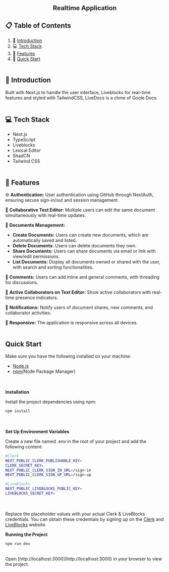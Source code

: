 <div align="center" style="text-decoration: none; font-size: 20px;"><strong>Realtime Application</strong></div>


## 📋 Table of Contents
1. 📌 [Introduction](#introduction)
2. 💻 [Tech Stack](#tech-stack)
3. 🔋  [Features](#features)
4. 🚀 [Quick Start](#quick-start)<br><br>

## 📌 Introduction
Built with Next.js to handle the user interface, Liveblocks for real-time features and styled with TailwindCSS, LiveDocs is a clone of Goole Docs.<br><br>

## 💻 Tech Stack
- Next.js
- TypeScript
- Liveblocks
- Lexical Editor
- ShadCN
- Tailwind CSS<br><br>

## 🔋 Features
⚙  **Authentication:** User authentication using GitHub through NextAuth, ensuring secure sign-in/out and session management. 

📝 **Collaborative Text Editor:** Multiple users can edit the same document simultaneously with real-time updates.  

📕 **Documents Management:**  
- **Create Documents:** Users can create new documents, which are automatically saved and listed.
- **Delete Documents:** Users can delete documents they own.
- **Share Documents:** Users can share documents via email or link with view/edit permissions.
- **List Documents:** Display all documents owned or shared with the user, with search and sorting functionalities.

📩 **Comments:** Users can add inline and general comments, with threading for discussions.  

📍  **Active Collaborators on Text Editor:** Show active collaborators with real-time presence indicators.  

🔔 **Notifications:** Notify users of document shares, new comments, and collaborator activities.  

📱 **Responsive:** The application is responsive across all devices.<br><br>

## Quick Start
Make sure you have the following installed on your machine:<br>
- [Node.js](https://nodejs.org/en)
- [npm](https://www.npmjs.com/)(Node Package Manager)

<br><br>
**Installation**

Install the project dependencies using npm:<br>

```bash
npm install
```
<br><br>
**Set Up Environment Variables**

Create a new file named .env in the root of your project and add the following content:<br>

```bash
#Clerk
NEXT_PUBLIC_CLERK_PUBLISHABLE_KEY=
CLERK_SECRET_KEY=
NEXT_PUBLIC_CLERK_SIGN_IN_URL=/sign-in
NEXT_PUBLIC_CLERK_SIGN_UP_URL=/sign-up

#Liveblocks
NEXT_PUBLIC_LIVEBLOCKS_PUBLIC_KEY=
LIVEBLOCKS_SECRET_KEY=
```
<br><br>
Replace the placeholder values with your actual Clerk & LiveBlocks credentials. You can obtain these credentials by signing up on the [Clerk](https://clerk.com/) and [LiveBlocks](https://liveblocks.io/) website.  

**Running the Project**  

```bash
npm run dev
```
<br>
Open [http://localhost:3000](http://localhost:3000) in your browser to view the project.
